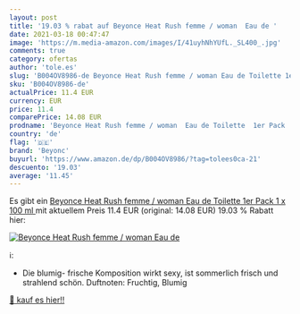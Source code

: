 ```yaml
---
layout: post
title: '19.03 % rabat auf Beyonce Heat Rush femme / woman  Eau de '
date: 2021-03-18 00:47:47
image: 'https://m.media-amazon.com/images/I/41uyhNhYUfL._SL400_.jpg'
comments: true
category: ofertas
author: 'tole.es'
slug: 'B004OV8986-de Beyonce Heat Rush femme / woman Eau de Toilette 1er Pack 1...'
sku: 'B004OV8986-de'
actualPrice: 11.4 EUR
currency: EUR
price: 11.4
comparePrice: 14.08 EUR
prodname: 'Beyonce Heat Rush femme / woman  Eau de Toilette  1er Pack  1 x 100 ml '
country: 'de'
flag: '🇩🇪'
brand: 'Beyonc'
buyurl: 'https://www.amazon.de/dp/B004OV8986/?tag=tolees0ca-21'
descuento: '19.03'
average: '11.45'
---
```


Es gibt ein [Beyonce Heat Rush femme / woman  Eau de Toilette  1er Pack  1 x 100 ml ](https://www.amazon.de/dp/B004OV8986/?tag=tolees0ca-21) mit aktuellem Preis 11.4 EUR (original: 14.08 EUR) 19.03 % Rabatt hier:

[![Beyonce Heat Rush femme / woman  Eau de ](https://m.media-amazon.com/images/I/41uyhNhYUfL._SL400_.jpg)](https://www.amazon.de/dp/B004OV8986/?tag=tolees0ca-21)

ℹ️:

- Die blumig- frische Komposition wirkt sexy, ist sommerlich frisch und strahlend schön. Duftnoten: Fruchtig, Blumig

[🛒 kauf es hier!!](https://www.amazon.de/dp/B004OV8986/?tag=tolees0ca-21)
